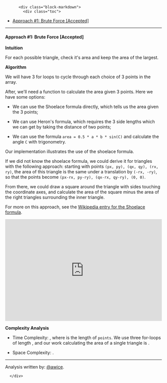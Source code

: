 <div class="article-body">
        
          <div class="block-markdown">
            <div class="toc">
<ul>
<li><a href="#approach-1-brute-force-accepted">Approach #1: Brute Force [Accepted]</a></li>
</ul>
</div>
<hr>
<h4 id="approach-1-brute-force-accepted">Approach #1: Brute Force [Accepted]</h4>
<p><strong>Intuition</strong></p>
<p>For each possible triangle, check it's area and keep the area of the largest.</p>
<p><strong>Algorithm</strong></p>
<p>We will have 3 for loops to cycle through each choice of 3 points in the array.</p>
<p>After, we'll need a function to calculate the area given 3 points.  Here we have some options:</p>
<ul>
<li>
<p>We can use the Shoelace formula directly, which tells us the area given the 3 points;</p>
</li>
<li>
<p>We can use Heron's formula, which requires the 3 side lengths which we can get by taking the distance of two points;</p>
</li>
<li>
<p>We can use the formula <code>area = 0.5 * a * b * sin(C)</code> and calculate the angle <code>C</code> with trigonometry.</p>
</li>
</ul>
<p>Our implementation illustrates the use of the shoelace formula.</p>
<p>If we did not know the shoelace formula, we could derive it for triangles with the following approach: starting with points <code>(px, py), (qx, qy), (rx, ry)</code>, the area of this triangle is the same under a translation by <code>(-rx, -ry)</code>, so that the points become <code>(px-rx, py-ry), (qx-rx, qy-ry), (0, 0)</code>.</p>
<p>From there, we could draw a square around the triangle with sides touching the coordinate axes, and calculate the area of the square minus the area of the right triangles surrounding the inner triangle.</p>
<p>For more on this approach, see the <a href="https://en.wikipedia.org/wiki/Shoelace_formula">Wikipedia entry for the Shoelace formula</a>.</p>
<iframe src="https://leetcode.com/playground/n9XwHjZg/shared" frameborder="0" width="100%" height="327" name="n9XwHjZg"></iframe>

<p><strong>Complexity Analysis</strong></p>
<ul>
<li>
<p>Time Complexity:  <script type="math/tex; mode=display">O(N^3)</script>, where <script type="math/tex; mode=display">N</script> is the length of <code>points</code>.  We use three for-loops of length <script type="math/tex; mode=display">O(N)</script>, and our work calculating the area of a single triangle is <script type="math/tex; mode=display">O(1)</script>.</p>
</li>
<li>
<p>Space Complexity: <script type="math/tex; mode=display">O(1)</script>.</p>
</li>
</ul>
<hr>
<p>Analysis written by: <a href="https://leetcode.com/awice">@awice</a>.</p>
          </div>
        
      </div>